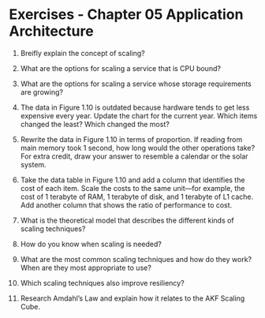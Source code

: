 # Exercises - Chapter 05 Application Architecture

1. Breifly explain the concept of scaling?

2. What are the options for scaling a service that is CPU bound?

3. What are the options for scaling a service whose storage requirements are growing?

4. The data in Figure 1.10 is outdated because hardware tends to get less expensive every year. Update the chart for the current year. Which items changed the least? Which changed the most?

5. Rewrite the data in Figure 1.10 in terms of proportion. If reading from main memory took 1 second, how long would the other operations take? For extra credit, draw your answer to resemble a calendar or the solar system.

6. Take the data table in Figure 1.10 and add a column that identifies the cost of each item. Scale the costs to the same unit—for example, the cost of 1 terabyte of RAM, 1 terabyte of disk, and 1 terabyte of L1 cache. Add another column that shows the ratio of performance to cost.

7. What is the theoretical model that describes the different kinds of scaling techniques?

8. How do you know when scaling is needed?

9. What are the most common scaling techniques and how do they work? When are they most appropriate to use?

10. Which scaling techniques also improve resiliency?

11. Research Amdahl’s Law and explain how it relates to the AKF Scaling Cube.
